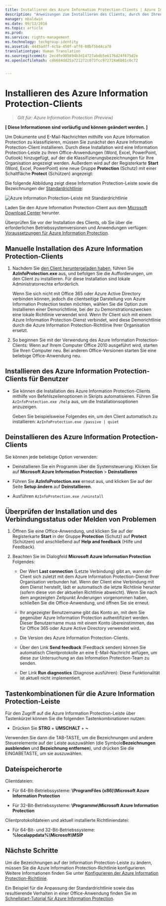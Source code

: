 ```yaml
---
title: Installieren des Azure Information Protection-Clients | Azure Information Protection
description: "Anweisungen zum Installieren des Clients, durch den Ihren Office-Anwendungen eine Information Protection-Leiste hinzugefügt wird, damit Sie Klassifizierungsbezeichnungen für Ihre Dokumente und E-Mails auswählen können."
manager: mbaldwin
ms.date: 09/13/2016
ms.topic: article
ms.prod: 
ms.service: rights-management
ms.technology: techgroup-identity
ms.assetid: 4445adff-4c5a-450f-aff8-88bf5bd4ca78
translationtype: Human Translation
ms.sourcegitcommit: 2ecdfe905694b3d14727abdb5e6176d24f675d2e
ms.openlocfilehash: cd6684dd25a721272c073fcc972724a6b81c0c72


---
```


# Installieren des Azure Information Protection-Clients

>*Gilt für: Azure Information Protection (Preview)*

**[ Diese Informationen sind vorläufig und können geändert werden. ]**

Um Dokumente und E-Mail-Nachrichten mithilfe von Azure Information Protection zu klassifizieren, müssen Sie zunächst den Azure Information Protection-Client installieren. Durch diese Installation wird eine Information Protection-Leiste zu Ihren Office-Anwendungen (Word, Excel, PowerPoint, Outlook) hinzugefügt, auf der die Klassifizierungsbezeichnungen für Ihre Organisation angezeigt werden. Außerdem wird auf der Registerkarte **Start** (Word, Excel, PowerPoint) eine neue Gruppe **Protection** (Schutz) mit einer Schaltfläche **Protect** (Schützen) angezeigt:

Die folgende Abbildung zeigt diese Information Protection-Leiste sowie die Bezeichnungen der [Standardrichtlinie](configure-policy-default.md):

![Azure Information Protection-Leiste mit Standardrichtlinie](../media/info-protect-bar-default.png)

Laden Sie den Azure Information Protection-Client aus dem [Microsoft Download Center](https://www.microsoft.com/en-us/download/details.aspx?id=53018) herunter.

Überprüfen Sie vor der Installation des Clients, ob Sie über die erforderlichen Betriebssystemversionen und Anwendungen verfügen: [Voraussetzungen für Azure Information Protection](requirements-azure-infoprotect.md).


## Manuelle Installation des Azure Information Protection-Clients

1. Nachdem Sie [den Client heruntergeladen haben](https://www.microsoft.com/en-us/download/details.aspx?id=53018), führen Sie **AzInfoProtection.exe** aus, und befolgen Sie die Aufforderungen, um den Client zu installieren. Für diese Installation sind lokale Administratorrechte erforderlich.

    Wenn Sie sich nicht mit Office 365 oder Azure Active Directory verbinden können, jedoch die clientseitige Darstellung von Azure Information Protection testen möchten, wählen Sie die Option zum Installieren einer Demorichtlinie, bei der zu Demonstrationszwecken eine lokale Richtlinie verwendet wird. Wenn Ihr Client sich mit einem Azure Information Protection-Dienst verbindet, wird diese Demorichtlinie durch die Azure Information Protection-Richtlinie Ihrer Organisation ersetzt. 

2. So beginnen Sie mit der Verwendung des Azure Information Protection-Clients: Wenn auf Ihrem Computer Office 2010 ausgeführt wird, starten Sie Ihren Computer neu. Bei anderen Office-Versionen starten Sie eine beliebige Office-Anwendung neu.

## Installieren des Azure Information Protection-Clients für Benutzer

- Sie können die Installation des Azure Information Protection-Clients mithilfe von Befehlszeilenoptionen in Skripts automatisieren. Führen Sie `AzInfoProtection.exe /help` aus, um die Installationsoptionen anzuzeigen.

    Geben Sie beispielsweise Folgendes ein, um den Client automatisch zu installieren: `AzInfoProtection.exe /passive | quiet`


## Deinstallieren des Azure Information Protection-Clients

Sie können jede beliebige Option verwenden:

- Deinstallieren Sie ein Programm über die Systemsteuerung: Klicken Sie auf **Microsoft Azure Information Protection** > **Deinstallieren**

- Führen Sie **AzInfoProtection.exe** erneut aus, und klicken Sie auf der Seite **Setup ändern** auf **Deinstallieren**. 

- Ausführen `AzInfoProtection.exe /uninstall`


## Überprüfen der Installation und des Verbindungsstatus oder Melden von Problemen

1. Öffnen Sie eine Office-Anwendung, und klicken Sie auf der Registerkarte **Start** in der Gruppe **Protection** (Schutz) auf **Protect** (Schützen) und anschließend auf **Help and feedback** (Hilfe und Feedback).

2. Beachten Sie im Dialogfeld **Microsoft Azure Information Protection** Folgendes:

    - Der Wert **Last connection** (Letzte Verbindung) gibt an, wann der Client sich zuletzt mit dem Azure Information Protection-Dienst Ihrer Organisation verbunden hat. Wenn der Client eine Verbindung mit dem Dienst herstellt, lädt er automatisch die letzte Richtlinie herunter (sofern diese von der aktuellen Richtlinie abweicht). Wenn Sie nach dem angezeigten Zeitpunkt Änderungen vorgenommen haben, schließen Sie die Office-Anwendung, und öffnen Sie sie erneut.

    - Ihr angezeigter Benutzername gibt das Konto an, mit dem Sie gegenüber Azure Information Protection authentifiziert werden. Dieser Benutzername muss mit einem Konto übereinstimmen, das für Office 365 oder Azure Active Directory verwendet wird.

    - Die Version des Azure Information Protection-Clients.

    - Über den Link **Send feedback** (Feedback senden) können Sie automatisch Clientprotokolle an eine E-Mail-Nachricht anfügen, um diese zur Untersuchung an das Information Protection-Team zu senden.

    - Der Link **Run diagnostics** (Diagnose ausführen): Diese Funktionalität ist aktuell nicht implementiert.

## Tastenkombinationen für die Azure Information Protection-Leiste

Für den Zugriff auf die Azure Information Protection-Leiste über Tastenkürzel können Sie die folgenden Tastenkombinationen nutzen:

- Drücken Sie **STRG** + **UMSCHALT** + **~** 

Verwenden Sie dann die TAB-TASTE, um die Bezeichnungen und andere Steuerelemente auf der Leiste auszuwählen (die Symbole**Bezeichnungen ausblenden** und **Bezeichnung entfernen**), und drücken Sie die EINGABETASTE, um sie auszuwählen.


## Dateispeicherorte

Clientdateien:   

- Für 64-Bit-Betriebssysteme: **\ProgramFiles (x86)\Microsoft Azure Information Protection**

- Für 32-Bit-Betriebssysteme: **\Programme\Microsoft Azure Information Protection**

Clientprotokolldateien und aktuell installierte Richtliniendatei:

- Für 64-Bit- und 32-Bit-Betriebssysteme: **%localappdata%\Microsoft\MSIP**


## Nächste Schritte

Um die Bezeichnungen auf der Information Protection-Leiste zu ändern, müssen Sie die Azure Information Protection-Richtlinie konfigurieren. Weitere Informationen finden Sie unter [Konfigurieren der Azure Information Protection-Richtlinie](configure-policy.md).

Ein Beispiel für die Anpassung der Standardrichtlinie sowie das resultierende Verhalten in einer Office-Anwendung finden Sie im [Schnellstart-Tutorial für Azure Information Protection](infoprotect-quick-start-tutorial.md). 



<!--HONumber=Sep16_HO2-->



